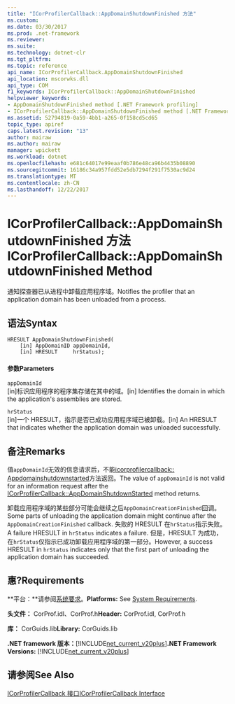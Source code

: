 ```yaml
---
title: "ICorProfilerCallback::AppDomainShutdownFinished 方法"
ms.custom: 
ms.date: 03/30/2017
ms.prod: .net-framework
ms.reviewer: 
ms.suite: 
ms.technology: dotnet-clr
ms.tgt_pltfrm: 
ms.topic: reference
api_name: ICorProfilerCallback.AppDomainShutdownFinished
api_location: mscorwks.dll
api_type: COM
f1_keywords: ICorProfilerCallback::AppDomainShutdownFinished
helpviewer_keywords:
- AppDomainShutdownFinished method [.NET Framework profiling]
- ICorProfilerCallback::AppDomainShutdownFinished method [.NET Framework profiling]
ms.assetid: 52794819-0a59-4bb1-a265-0f158cd5cd65
topic_type: apiref
caps.latest.revision: "13"
author: mairaw
ms.author: mairaw
manager: wpickett
ms.workload: dotnet
ms.openlocfilehash: e681c64017e99eaaf0b786e48ca96b4435b08890
ms.sourcegitcommit: 16186c34a957fdd52e5db7294f291f7530ac9d24
ms.translationtype: MT
ms.contentlocale: zh-CN
ms.lasthandoff: 12/22/2017
---
```

# <a name="icorprofilercallbackappdomainshutdownfinished-method"></a><span data-ttu-id="995b6-102">ICorProfilerCallback::AppDomainShutdownFinished 方法</span><span class="sxs-lookup"><span data-stu-id="995b6-102">ICorProfilerCallback::AppDomainShutdownFinished Method</span></span>
<span data-ttu-id="995b6-103">通知探查器已从进程中卸载应用程序域。</span><span class="sxs-lookup"><span data-stu-id="995b6-103">Notifies the profiler that an application domain has been unloaded from a process.</span></span>  
  
## <a name="syntax"></a><span data-ttu-id="995b6-104">语法</span><span class="sxs-lookup"><span data-stu-id="995b6-104">Syntax</span></span>  
  
```  
HRESULT AppDomainShutdownFinished(  
    [in] AppDomainID appDomainId,  
    [in] HRESULT     hrStatus);  
```  
  
#### <a name="parameters"></a><span data-ttu-id="995b6-105">参数</span><span class="sxs-lookup"><span data-stu-id="995b6-105">Parameters</span></span>  
 `appDomainId`  
 <span data-ttu-id="995b6-106">[in]标识应用程序的程序集存储在其中的域。</span><span class="sxs-lookup"><span data-stu-id="995b6-106">[in] Identifies the domain in which the application's assemblies are stored.</span></span>  
  
 `hrStatus`  
 <span data-ttu-id="995b6-107">[in]一个 HRESULT，指示是否已成功应用程序域已被卸载。</span><span class="sxs-lookup"><span data-stu-id="995b6-107">[in] An HRESULT that indicates whether the application domain was unloaded successfully.</span></span>  
  
## <a name="remarks"></a><span data-ttu-id="995b6-108">备注</span><span class="sxs-lookup"><span data-stu-id="995b6-108">Remarks</span></span>  
 <span data-ttu-id="995b6-109">值`appDomainId`无效的信息请求后，不能[icorprofilercallback:: Appdomainshutdownstarted](../../../../docs/framework/unmanaged-api/profiling/icorprofilercallback-appdomainshutdownstarted-method.md)方法返回。</span><span class="sxs-lookup"><span data-stu-id="995b6-109">The value of `appDomainId` is not valid for an information request after the [ICorProfilerCallback::AppDomainShutdownStarted](../../../../docs/framework/unmanaged-api/profiling/icorprofilercallback-appdomainshutdownstarted-method.md) method returns.</span></span>  
  
 <span data-ttu-id="995b6-110">卸载应用程序域的某些部分可能会继续之后`AppDomainCreationFinished`回调。</span><span class="sxs-lookup"><span data-stu-id="995b6-110">Some parts of unloading the application domain might continue after the `AppDomainCreationFinished` callback.</span></span> <span data-ttu-id="995b6-111">失败的 HRESULT 在`hrStatus`指示失败。</span><span class="sxs-lookup"><span data-stu-id="995b6-111">A failure HRESULT in `hrStatus` indicates a failure.</span></span> <span data-ttu-id="995b6-112">但是，HRESULT 为成功，在`hrStatus`仅指示已成功卸载应用程序域的第一部分。</span><span class="sxs-lookup"><span data-stu-id="995b6-112">However, a success HRESULT in `hrStatus` indicates only that the first part of unloading the application domain has succeeded.</span></span>  
  
## <a name="requirements"></a><span data-ttu-id="995b6-113">惠?</span><span class="sxs-lookup"><span data-stu-id="995b6-113">Requirements</span></span>  
 <span data-ttu-id="995b6-114">**平台：**请参阅[系统要求](../../../../docs/framework/get-started/system-requirements.md)。</span><span class="sxs-lookup"><span data-stu-id="995b6-114">**Platforms:** See [System Requirements](../../../../docs/framework/get-started/system-requirements.md).</span></span>  
  
 <span data-ttu-id="995b6-115">**头文件：** CorProf.idl、CorProf.h</span><span class="sxs-lookup"><span data-stu-id="995b6-115">**Header:** CorProf.idl, CorProf.h</span></span>  
  
 <span data-ttu-id="995b6-116">**库：** CorGuids.lib</span><span class="sxs-lookup"><span data-stu-id="995b6-116">**Library:** CorGuids.lib</span></span>  
  
 <span data-ttu-id="995b6-117">**.NET framework 版本：**[!INCLUDE[net_current_v20plus](../../../../includes/net-current-v20plus-md.md)]</span><span class="sxs-lookup"><span data-stu-id="995b6-117">**.NET Framework Versions:** [!INCLUDE[net_current_v20plus](../../../../includes/net-current-v20plus-md.md)]</span></span>  
  
## <a name="see-also"></a><span data-ttu-id="995b6-118">请参阅</span><span class="sxs-lookup"><span data-stu-id="995b6-118">See Also</span></span>  
 [<span data-ttu-id="995b6-119">ICorProfilerCallback 接口</span><span class="sxs-lookup"><span data-stu-id="995b6-119">ICorProfilerCallback Interface</span></span>](../../../../docs/framework/unmanaged-api/profiling/icorprofilercallback-interface.md)
